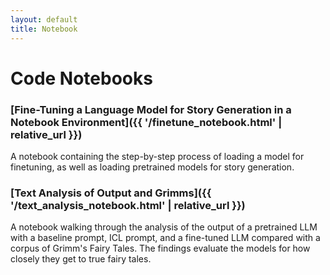 ```yaml
---
layout: default
title: Notebook
---
```


# Code Notebooks

### [Fine-Tuning a Language Model for Story Generation in a Notebook Environment]({{ '/finetune_notebook.html' | relative_url }})

A notebook containing the step-by-step process of loading a model for finetuning, as well as loading pretrained models for story generation.

### [Text Analysis of Output and Grimms]({{ '/text_analysis_notebook.html' | relative_url }})

A notebook walking through the analysis of the output of a pretrained LLM with a baseline prompt, ICL prompt, and a fine-tuned LLM compared with a corpus of Grimm's Fairy Tales. The findings evaluate the models for how closely they get to true fairy tales.
